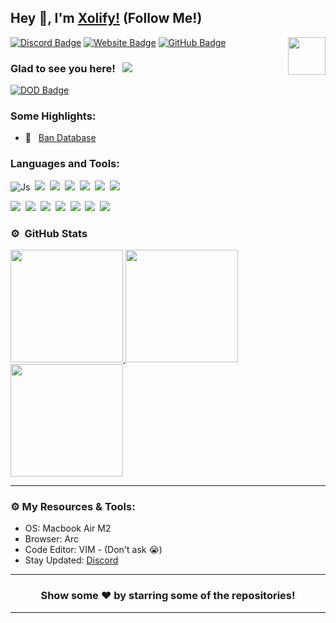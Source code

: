 ## Hey 👋, I'm [Xolify!](https://xolify.store/) (Follow Me!)

<img align="right" height="60" width="60" alt="" src="http://xolify.store/assets/logo.png" />

[![Discord Badge](https://img.shields.io/badge/-Discord-0e76a8?style=flat-square&logo=Discord&logoColor=white)](https://xolify.store/discord)
[![Website Badge](https://img.shields.io/badge/Website-3b5998?style=flat-square&logo=google-chrome&logoColor=white)](https://xolify.store)
[![GitHub Badge](https://img.shields.io/badge/-GitHub-ffffff?style=flat-square&logo=Github&logoColor=black)](https://github.com/XolifyDev)

### Glad to see you here! &nbsp; ![](https://komarev.com/ghpvc/?username=XolifyDev&label=Views&color=blue&style=plastic) 

[![DOD Badge](https://img.shields.io/badge/TEAM-XOLIFY%20DEVELOPMENT-17a6ec?style=for-the-badge)](https://xolify.store/discord)


### Some Highlights:

- 📌 &nbsp; [Ban Database](https://xolify.store/store/sbdb)

### Languages and Tools:

![Js](https://img.shields.io/badge/JavaScript-F7DF1E?style=for-the-badge&logo=javascript&logoColor=black)&nbsp;
![](https://img.shields.io/badge/Node.js-43853D?style=for-the-badge&logo=node.js&logoColor=white)&nbsp;
![](https://img.shields.io/badge/Express.js-404D59?style=for-the-badge)&nbsp;
![](https://img.shields.io/badge/HTML5-E34F26?style=for-the-badge&logo=html5&logoColor=white)&nbsp;
![](https://img.shields.io/badge/CSS3-1572B6?style=for-the-badge&logo=css3&logoColor=white)&nbsp;
![](https://img.shields.io/badge/MySQL-00000F?style=for-the-badge&logo=mysql&logoColor=white)&nbsp;
![](https://img.shields.io/badge/Markdown-000000?style=for-the-badge&logo=markdown&logoColor=white)&nbsp;

![](https://img.shields.io/badge/Windows-0078D6?style=for-the-badge&logo=windows&logoColor=white)&nbsp;
![](https://img.shields.io/badge/Linux-d94100?style=for-the-badge&logo=linux&logoColor=white)&nbsp;
![](https://img.shields.io/badge/Discord-7289DA?style=for-the-badge&logo=discord&logoColor=white)&nbsp;
![](https://img.shields.io/badge/PayPal-00457C?style=for-the-badge&logo=paypal&logoColor=white)&nbsp;
![](https://img.shields.io/badge/Spotify-1ED760?&style=for-the-badge&logo=spotify&logoColor=white)&nbsp;
![](https://img.shields.io/badge/GitHub-100000?style=for-the-badge&logo=github&logoColor=white)&nbsp;
![](https://img.shields.io/badge/Steam-000000?style=for-the-badge&logo=steam&logoColor=white)&nbsp;

### ⚙️ &nbsp;GitHub Stats

<p align="left">
<a href="https://github.com/XolifyDev">
  <img height="180em" src="https://github-readme-stats-eight-theta.vercel.app/api?username=XolifyDev&show_icons=true&theme=react&include_all_commits=true&count_private=true"/>
  <img height="180em" src="https://github-readme-stats-eight-theta.vercel.app/api/top-langs/?username=XolifyDev&layout=compact&langs_count=8&theme=react"/>
  <img height="180em" src="https://github-readme-stats.vercel.app/api/wakatime?username=XolifyDev">
</a>
</p>

---

### ⚙️ My Resources & Tools:

- OS: Macbook Air M2
- Browser: Arc
- Code Editor: VIM - (Don't ask 😭)
- Stay Updated: [Discord](https://xolify.store/discord)

---

<h3 align=center>Show some ❤️ by starring some of the repositories!</h3>

---
